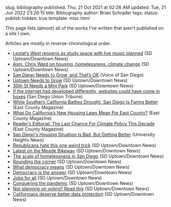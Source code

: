 slug: bibliography
published: Thu, 21 Oct 2021 at 02:26 AM
updated: Tue, 21 Jun 2022 23:26:15 
title: Bibliography
author: Brian Schrader
tags:
status: publish
hidden: true
template: misc.html

This page lists (almost) all of the works I've written that aren't published on a site I own.

Articles are mostly in reverse-chronological order.

- [Lestat’s West reopens as study space with live music planned](https://sduptownnews.com/lestats-west-reopens-as-study-space-with-live-music-planned/) (SD Uptown/Downtown News)
- [Asm. Chris Ward on housing, homelessness, climate change](https://sduptownnews.com/asm-chris-ward-on-housing-homelessness-climate-change/) (SD Uptown/Downtown News)
- [San Diego Needs to Grow, and That’s OK](https://www.voiceofsandiego.org/topics/opinion/san-diego-needs-to-grow-and-thats-ok/) (Voice of San Diego)
- [Uptown Needs to Grow](https://sduptownnews.com/uptown-needs-to-grow/) (SD Uptown/Downtown News)
- [30th St Needs a Mini Park](https://sduptownnews.com/30th-street-needs-a-mini-park/) (SD Uptown/Downtown News)
- [If the internet had developed differently, websites could have come in boxes](https://www.sandiegouniontribune.com/opinion/commentary/story/2021-10-25/internet-website-domain-privacy-big-data) (San Diego Union Tribune)
- [While Southern California Battles Drought, San Diego Is Faring Better](https://www.eastcountymagazine.org/while-southern-california-battles-drought-san-diego-faring-better) (East County Magazine)
- [What Do California’s New Housing Laws Mean For East County?](https://www.eastcountymagazine.org/what-does-california’s-new-housing-law-mean-east-county) (East County Magazine)
- [Reader’s Editorial: The Last Chance For Climate Policy This Decade](https://www.eastcountymagazine.org/reader’s-editorial-last-chance-climate-policy-decade) (East County Magazine)
- [San Diego's Housing Situation Is Bad, But Getting Better](https://static1.squarespace.com/static/5d70536f1eea820001530bd0/t/61540ba623ad94700fe9f595/1632897964812/UHNews_October2021_web.pdf) (University Heights News)
- [Republicans hate this one weird trick](https://sduptownnews.com/republicans-hate-this-one-weird-trick/) (SD Uptown/Downtown News)
- [Latest on the Meade Bikeway](https://sandiegodowntownnews.com/latest-on-the-meade-bikeway/) (SD Uptown/Downtown News)
- [The scale of homelessness in San Diego](https://sduptownnews.com/the-scale-of-homelessness-in-san-diego/)  (SD Uptown/Downtown News)
- [Rounding the corner](https://sduptownnews.com/guest-editorial-rounding-the-corner/) (SD Uptown/Downtown News)
- [What democracy means](https://sduptownnews.com/guest-editorial-the-way-forward-what-democracy-means/) (SD Uptown/Downtown News)
- [Democracy is the answer](https://sduptownnews.com/the-way-forward-democracy-is-the-answer/) (SD Uptown/Downtown News)
- [Jobs for all](https://sduptownnews.com/guest-editorial-the-way-forward-jobs-for-all/) (SD Uptown/Downtown News)
- [Conquering the pandemic](https://sduptownnews.com/guest-editorial-the-way-forward-conquering-the-pandemic/) (SD Uptown/Downtown News)
- [Not planning on voting? Read this](https://sduptownnews.com/not-planning-on-voting-read-this/) (SD Uptown/Downtown News)
- [Californians deserve better data protection](https://sduptownnews.com/californians-deserve-better-data-protection/) (SD Uptown/Downtown News)
